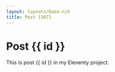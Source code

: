 ```yaml
---
layout: layouts/base.njk
title: Post 13071
---
```


# Post {{ id }}

This is post {{ id }} in my Eleventy project.
